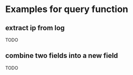 # Examples for query function

## extract ip from log

TODO

## combine two fields into a new field

TODO
